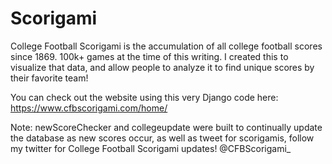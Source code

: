 # Scorigami
College Football Scorigami is the accumulation of all college football scores since 1869. 100k+ games at the time of this writing. I created this to visualize that data, and allow people to analyze it to find unique scores by their favorite team!

You can check out the website using this very Django code here: https://www.cfbscorigami.com/home/

Note: newScoreChecker and collegeupdate were built to continually update the database as new scores occur, as well as tweet for scorigamis, follow my twitter for College Football Scorigami updates!
@CFBScorigami_
